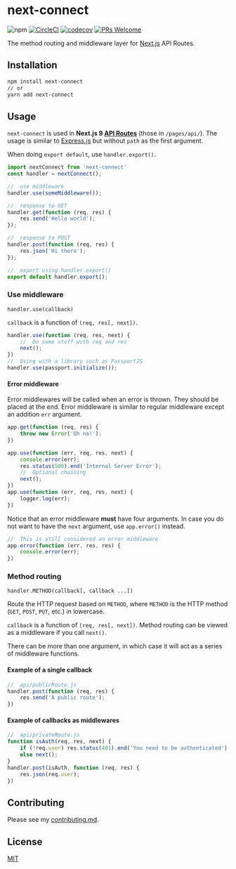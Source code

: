 # next-connect

![npm](https://badgen.net/npm/v/next-connect)
[![CircleCI](https://circleci.com/gh/hoangvvo/next-connect.svg?style=svg)](https://circleci.com/gh/hoangvvo/next-connect)
[![codecov](https://codecov.io/gh/hoangvvo/next-connect/branch/master/graph/badge.svg)](https://codecov.io/gh/hoangvvo/next-connect)
[![PRs Welcome](https://badgen.net/badge/PRs/welcome/ff5252)](CONTRIBUTING.md)

The method routing and middleware layer for [Next.js](https://nextjs.org/) API Routes.

## Installation

```sh
npm install next-connect
// or
yarn add next-connect
```

## Usage

`next-connect` is used in **Next.js 9 [API Routes](https://nextjs.org/docs#api-routes)** (those in `/pages/api/`). The usage is similar to [Express.js](https://github.com/expressjs/express/) but without `path` as the first argument.

When doing `export default`, use `handler.export()`.

```javascript
import nextConnect from 'next-connect'
const handler = nextConnect();

//  use middleware
handler.use(someMiddleware());

//  response to GET
handler.get(function (req, res) {
    res.send('Hello world');
});

//  response to POST
handler.post(function (req, res) {
    res.json('Hi there');
});

//  export using handler.export()
export default handler.export();
```

### Use middleware

`handler.use(callback)`

`callback` is a function of `(req, res[, next])`.

```javascript
handler.use(function (req, res, next) {
    //  Do some stuff with req and res
    next();
})
//  Using with a library such as PassportJS
handler.use(passport.initialize());
```

#### Error middleware

Error middlewares will be called when an error is thrown. They should be placed at the end. Error middleware is similar to regular middleware except an addition `err` argument.

```javascript
app.get(function (req, res) {
    throw new Error('Oh no!');
})

app.use(function (err, req, res, next) {
    console.error(err);
    res.status(500).end('Internal Server Error');
    //  Optional chaining
    next();
})
app.use(function (err, req, res, next) {
    logger.log(err);
})
```

Notice that an error middleware **must** have four arguments. In case you do not want to have the `next` argument, use `app.error()` instead.

```javascript
//  This is still considered an error middleware
app.error(function (err, res, res) {
    console.error(err);
})
```

### Method routing

`handler.METHOD(callback[, callback ...])`

Route the HTTP request based on `METHOD`, where `METHOD` is the HTTP method (`GET`, `POST`, `PUT`, etc.) in lowercase.

`callback` is a function of `(req, res[, next])`. Method routing can be viewed as a middleware if you call `next()`.

There can be more than one argument, in which case it will act as a series of middleware functions.

#### Example of a single callback

```javascript
//  api/publicRoute.js
handler.post(function (req, res) {
    res.send('A public route');
})
```

#### Example of callbacks as middlewares

```javascript
//  api/privateRoute.js
function isAuth(req, res, next) {
    if (!req.user) res.status(401).end('You need to be authenticated');
    else next();
}
handler.post(isAuth, function (req, res) {
    res.json(req.user);
})
```

## Contributing

Please see my [contributing.md](CONTRIBUTING.md).

## License

[MIT](LICENSE)
